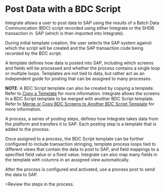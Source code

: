 # Post Data with a BDC Script

Integrate allows a user to post data to SAP using the results of a Batch
Data Communication (BDC) script recorded using either Integrate or the
SHDB transaction in  SAP (which is then imported into Integrate).

During initial template creation, the user selects the SAP system
against which the script will be created and the SAP transaction code
being recorded by the BDC script.

A template defines how data is posted into SAP, including which screens
and fields will be processed and whether the process contains a single
loop or multiple loops. Templates are not tied to data, but rather act
as an independent guide for posting that can be assigned to many
processes.

**NOTE**: A BDC Script template can also be created by copying a
template. Refer to [Copy a Template](Copy_a_Template.htm) for more
information. Integrate allows the screens in a BDC Script template to be
merged with another BDC Script template. Refer to [Merge or Copy BDC
Screens to Another BDC Script
Template](MergeCopyBDCScrnsAnotherBDCScript.htm) for more information.

A process, a series of posting steps, defines how Integrate takes data
from the platform and transfers it to SAP. Each posting step is a
template that is added to the process.

Once assigned to a process, the BDC Script template can be further
configured to include transaction stringing, template process loops tied
to different views that contain the data to post to SAP, and field
mappings to a specified field value or a fixed value. Integrate can also
map many fields in the template with columns in an assigned view
automatically.

After the process is configured and activated, use a process post to
send the data to SAP.

<span id="Post Data using a BDC Script Steps" class="popUpLink">\>Review
the steps in the process. </span>
